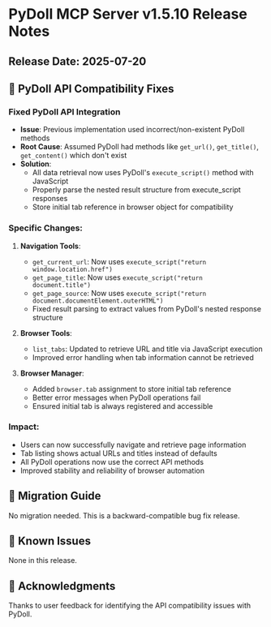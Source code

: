 # PyDoll MCP Server v1.5.10 Release Notes

## Release Date: 2025-07-20

## 🔧 PyDoll API Compatibility Fixes

### Fixed PyDoll API Integration
- **Issue**: Previous implementation used incorrect/non-existent PyDoll methods
- **Root Cause**: Assumed PyDoll had methods like `get_url()`, `get_title()`, `get_content()` which don't exist
- **Solution**: 
  - All data retrieval now uses PyDoll's `execute_script()` method with JavaScript
  - Properly parse the nested result structure from execute_script responses
  - Store initial tab reference in browser object for compatibility

### Specific Changes:

1. **Navigation Tools**:
   - `get_current_url`: Now uses `execute_script("return window.location.href")`
   - `get_page_title`: Now uses `execute_script("return document.title")`
   - `get_page_source`: Now uses `execute_script("return document.documentElement.outerHTML")`
   - Fixed result parsing to extract values from PyDoll's nested response structure

2. **Browser Tools**:
   - `list_tabs`: Updated to retrieve URL and title via JavaScript execution
   - Improved error handling when tab information cannot be retrieved

3. **Browser Manager**:
   - Added `browser.tab` assignment to store initial tab reference
   - Better error messages when PyDoll operations fail
   - Ensured initial tab is always registered and accessible

### Impact:
- Users can now successfully navigate and retrieve page information
- Tab listing shows actual URLs and titles instead of defaults
- All PyDoll operations now use the correct API methods
- Improved stability and reliability of browser automation

## 🔄 Migration Guide

No migration needed. This is a backward-compatible bug fix release.

## 📝 Known Issues

None in this release.

## 🙏 Acknowledgments

Thanks to user feedback for identifying the API compatibility issues with PyDoll.